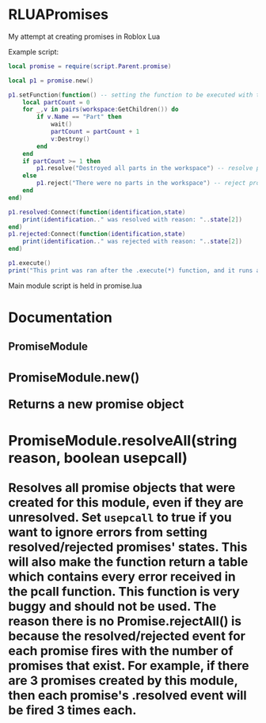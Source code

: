 # RLUAPromises
My attempt at creating promises in Roblox Lua

Example script:
```lua
local promise = require(script.Parent.promise)

local p1 = promise.new()

p1.setFunction(function() -- setting the function to be executed with the promise
	local partCount = 0
	for _,v in pairs(workspace:GetChildren()) do
		if v.Name == "Part" then
			wait()
			partCount = partCount + 1
			v:Destroy()
		end
	end
	if partCount >= 1 then
		p1.resolve("Destroyed all parts in the workspace") -- resolve promise
	else
		p1.reject("There were no parts in the workspace") -- reject promise
	end
end)

p1.resolved:Connect(function(identification,state)
	print(identification.." was resolved with reason: "..state[2])
end)
p1.rejected:Connect(function(identification,state)
	print(identification.." was rejected with reason: "..state[2])
end)

p1.execute()
print("This print was ran after the .execute(*) function, and it runs asynchronously from eachother because the function assigned to the Promise is wrapped in a spawn(function() end), meaning if you want the promise to work correctly you need to make a variable and discontinue execution until the variable becomes true.")
```

Main module script is held in promise.lua

# Documentation

## <Object> PromiseModule
  
  ### <Object> PromiseModule.new()
  
  Returns a new promise object
  
  ### <Function> PromiseModule.resolveAll(string reason, boolean usepcall)
  
  Resolves all promise objects that were created for this module, even if they are unresolved. Set ``usepcall`` to true if you want to ignore errors from setting resolved/rejected promises' states. This will also make the function return a table which contains every error received in the pcall function. **This function is very buggy and should not be used. The reason there is no Promise.rejectAll() is because the resolved/rejected event for each promise fires with the number of promises that exist. For example, if there are 3 promises created by this module, then each promise's .resolved event will be fired 3 times each.**
  

## <Object> Promise
  
  ### <Event> Promise.resolved * :Connect(function( * **string** identification, **table** state * ) *
  
  Fired when this promise is resolved, identification is the GUID associated with the promise and state is the state (which looks similar to ``{[1]: 'resolved', [2]: 'reason'}``)
  
  ### <Event> Promise.rejected:Connect(function( *string* identification, *table* state )
  
  The same exact thing as ``Promise.resolved`` except it is fired when the promise is rejected
  
  ### <Function> Promise.resolve(*string* reason) -> nil
  
  Resolves the current promise and fires the ``Promise.resolved`` event. This function will error if the promise is not unresolved
  
  ### <Function> Promise.reject(*string* reason) -> nil
  
  Rejects the current promise and fires the ``Promise.rejected`` event. This function will error if the promise is not unresolved
  
  ### <Function> Promise.getstate() -> { [1]: string CurrentState, [2}: string CurrentReason }
  
  Gets the state table of the promise
  
  ### <Function> Promise.setFunction(*function* f) -> nil
  
  Assigns function ``f`` to the promise, required for use of the function ``Promise.execute()``
  
  ### <Function> Promise.execute() -> nil
  
  This function will error if ``Promise.setFunction(f)`` was not used beforehand. Executes the promise's assigned function **in a new thread**
  
  ### <Function> Promise.isUnresolved() -> boolean
  
  If the promise is unresolved, return true, otherwise return false
